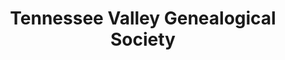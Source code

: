 ---
layout: repo
title: "Tennessee Valley Genealogical Society"
id: 10595
permalink: repos/10595/
---